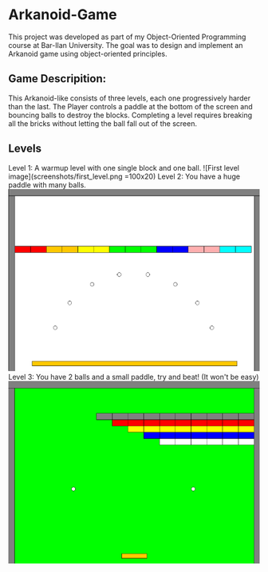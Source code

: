 # Arkanoid-Game
This project was developed as part of my Object-Oriented Programming course at Bar-Ilan University.
The goal was to design and implement an Arkanoid game using object-oriented principles.
## Game Descripition:
This Arkanoid-like consists of three levels, each one progressively harder than the last.
The Player controls a paddle at the bottom of the screen and bouncing balls to destroy the blocks.
Completing a level requires breaking all the bricks without letting the ball fall out of the screen.
## Levels
Level 1: A warmup level with one single block and one ball. 
![First level image](screenshots/first_level.png =100x20)
Level 2: You have a huge paddle with many balls.
![Second level image](screenshots/second_level.png)
Level 3: You have 2 balls and a small paddle, try and beat! (It won't be easy)
![Third level image](screenshots/third_level.png)
